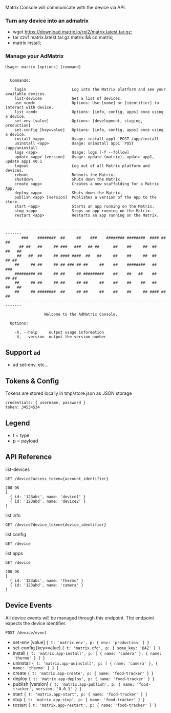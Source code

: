 Matrix Console will communicate with the device via API.

### Turn any device into an admatrix

* wget https://download.matrix.io/rpi2/matrix.latest.tar.gz;
* tar czvf matrix.latest.tar.gz matrix && cd matrix;
* matrix install;


### Manage your AdMatrix

```
Usage: matrix [options] [command]


  Commands:

    login                    Log into the Matrix platform and see your available devices.
    list-devices             Get a list of devices.
    use <cmd>                Options: Use [name] or [identifier] to interact with device.
    list <cmd>               Options: [info, config, apps] once using a device.
    set-env [value]          Options: [development, staging, production]
    set-config [key=value]   Options: [info, config, apps] once using a device.
    install <app>            Usage: install app1 `POST /app/install 
    uninstall <app>          Usage: uninstall app1 `POST /app/uninstall
    logs <app>               Usage: logs [-f --follow]
    update <app> [version]   Usage: update (matrix), update app1, update app1 v0.1
    logout                   Log out of all Matrix platform and devices.
    reboot                   Reboots the Matrix.
    shutdown                 Shuts down the Matrix.
    create <app>             Creates a new scaffolding for a Matrix App.
    deploy <app>             Shuts down the Matrix.
    publish <app> [version]  Publishes a version of the App to the store.
    start <app>              Starts an app running on the Matrix.
    stop <app>               Stops an app running on the Matrix.
    restart <app>            Restarts an app running on the Matrix.


	-------------------------------------------------------------------------
	   ###    ########  ##     ##    ###    ######## ########  #### ##     ##
	  ## ##   ##     ## ###   ###   ## ##      ##    ##     ##  ##   ##   ##
	 ##   ##  ##     ## #### ####  ##   ##     ##    ##     ##  ##    ## ##
	##     ## ##     ## ## ### ## ##     ##    ##    ########   ##     ###
	######### ##     ## ##     ## #########    ##    ##   ##    ##    ## ##
	##     ## ##     ## ##     ## ##     ##    ##    ##    ##   ##   ##   ##
	##     ## ########  ##     ## ##     ##    ##    ##     ## #### ##     ##
	-------------------------------------------------------------------------

			     Welcome to the AdMatrix Console.

  Options:

    -h, --help     output usage information
    -V, --version  output the version number

```

## Support `ad`

* ad set-env, etc...

## Tokens & Config

Tokens are stored locally in tmp/store.json as JSON storage
```
credentials: { username, password }
token: 34534534
```


## Legend

* t = type
* p = payload

## API Reference

list-devices
```
GET /device?access_token={account_identifier}

200 OK
[ 
  { id: '123abc', name: 'device1' }
  { id: '123abd', name: 'device2' }
]
```
list info
```
GET /device?device_token={device_identifier}
```
list config
```
GET /device
```
list apps
```
GET /device

200 OK
[ 
  { id: '123abc', name: 'thermo' }
  { id: '123abd', name: 'camera' }
]
```

## Device Events

All device events will be managed through this endpoint. The endpoint expects the device identifier.

```
POST /device/event
```

* set-env [value] `{ t: 'matrix.env', p: { env: 'production' } }`
* set-config [key=value] `{ t: 'matrix.cfg', p: { some_key: 'BAZ' } }`
* install <app> `{ t: 'matrix.app-install', p: [ { name: 'camera' }, { name: 'thermo' } ] }`
* uninstall <app> `{ t: 'matrix.app-uninstall', p: [ { name: 'camera' }, { name: 'thermo' } ] }`
* create <app> `{ t: 'matrix.app-create', p: { name: 'food-tracker' } }`
* deploy <app> `{ t: 'matrix.app-deploy', p: { name: 'food-tracker' } }`
* publish <app> [version] `{ t: 'matrix.app-publish', p: { name: 'food-tracker', version: '0.0.1' } }`
* start <app> `{ t: 'matrix.app-start', p: { name: 'food-tracker' } }`
* stop <app> `{ t: 'matrix.app-stop', p: { name: 'food-tracker' } }`
* restart <app> `{ t: 'matrix.app-restart', p: { name: 'food-tracker' } }`